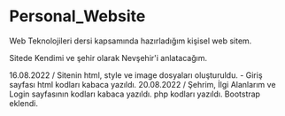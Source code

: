 # Personal_Website
Web Teknolojileri dersi kapsamında hazırladığım kişisel web sitem.

Sitede Kendimi ve şehir olarak Nevşehir'i anlatacağım.

16.08.2022 / Sitenin html, style ve image dosyaları oluşturuldu. - Giriş sayfası html kodları kabaca yazıldı.
20.08.2022 / Şehrim, İlgi Alanlarım ve Login sayfasının kodları kabaca yazıldı. php kodları yazıldı. Bootstrap eklendi.
